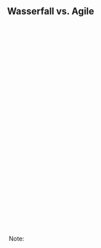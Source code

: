## Wasserfall vs. Agile
<img style="border:none; height: 500px" data-src="/media/waterfallvsagile.png"></img>
Note:
